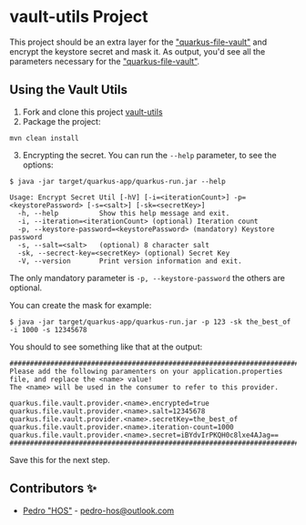# vault-utils Project

This project should be an extra layer for the ["quarkus-file-vault"](https://github.com/quarkiverse/quarkus-file-vault) and encrypt the keystore secret and mask it. As output, you'd see all the parameters necessary for the ["quarkus-file-vault"](https://github.com/quarkiverse/quarkus-file-vault).

## Using the Vault Utils

1. Fork and clone this project [vault-utils](https://github.com/pedro-hos/vault-utils)
2. Package the project:

```
mvn clean install
```

3. Encrypting the secret. You can run the `--help` parameter, to see the options:

```
$ java -jar target/quarkus-app/quarkus-run.jar --help

Usage: Encrypt Secret Util [-hV] [-i=<iterationCount>] -p=<keystorePassword> [-s=<salt>] [-sk=<secretKey>]
  -h, --help          Show this help message and exit.
  -i, --iteration=<iterationCount> (optional) Iteration count
  -p, --keystore-password=<keystorePassword> (mandatory) Keystore password
  -s, --salt=<salt>   (optional) 8 character salt
  -sk, --secrect-key=<secretKey> (optional) Secret Key
  -V, --version       Print version information and exit.
```

The only mandatory parameter is `-p, --keystore-password` the others are optional.

You can create the mask for example:

```
$ java -jar target/quarkus-app/quarkus-run.jar -p 123 -sk the_best_of -i 1000 -s 12345678
```

You should to see something like that at the output:

```
######################################################################################################
Please add the following paramenters on your application.properties file, and replace the <name> value!
The <name> will be used in the consumer to refer to this provider.

quarkus.file.vault.provider.<name>.encrypted=true
quarkus.file.vault.provider.<name>.salt=12345678
quarkus.file.vault.provider.<name>.secretKey=the_best_of
quarkus.file.vault.provider.<name>.iteration-count=1000
quarkus.file.vault.provider.<name>.secret=iBYdvIrPKQH0c8lxe4AJag==
######################################################################################################

```

Save this for the next step.

## Contributors ✨

- [Pedro "HOS"](https://github.com/pedro-hos) - pedro-hos@outlook.com
